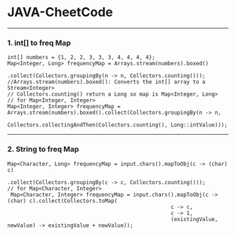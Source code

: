 # JAVA-CheetCode
---
### 1.  int[] to freq Map
    int[] numbers = {1, 2, 2, 3, 3, 3, 4, 4, 4, 4};
    Map<Integer, Long> frequencyMap = Arrays.stream(numbers).boxed()
                                            .collect(Collectors.groupingBy(n -> n, Collectors.counting()));
    //Arrays.stream(numbers).boxed(): Converts the int[] array to a Stream<Integer>
    // Collectors.counting() return a Long so map is Map<Integer, Long>
    // for Map<Integer, Integer>
    Map<Integer, Integer> frequencyMap = Arrays.stream(numbers).boxed().collect(Collectors.groupingBy(n -> n,
                                                Collectors.collectingAndThen(Collectors.counting(), Long::intValue)));

---
### 2.  String to freq Map
    Map<Character, Long> frequencyMap = input.chars().mapToObj(c -> (char) c)
                                                 .collect(Collectors.groupingBy(c -> c, Collectors.counting()));
    // for Map<Character, Integer>
     Map<Character, Integer> frequencyMap = input.chars().mapToObj(c -> (char) c).collect(Collectors.toMap(
                                                        c -> c,
                                                        c -> 1,
                                                        (existingValue, newValue) -> existingValue + newValue));
    
                                                

    
    
